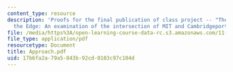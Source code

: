 ```yaml
---
content_type: resource
description: 'Proofs for the final publication of class project -- "The Future of
  the Edge: An examination of the intersection of MIT and Cambridgeport"'
file: /media/https%3A/open-learning-course-data-rc.s3.amazonaws.com/11-332j-urban-design-fall-2003/17b6fa2a79a5843b92cd0103c97c104d_Approach.pdf
file_type: application/pdf
resourcetype: Document
title: Approach.pdf
uid: 17b6fa2a-79a5-843b-92cd-0103c97c104d
---
```

